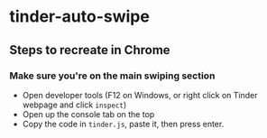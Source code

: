 # tinder-auto-swipe
## Steps to recreate in Chrome
### Make sure you're on the main swiping section
* Open developer tools (F12 on Windows, or right click on Tinder webpage and click `inspect`)
* Open up the console tab on the top
* Copy the code in `tinder.js`, paste it, then press enter.
  
